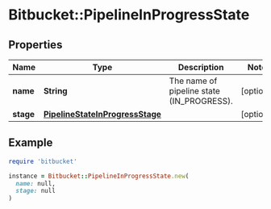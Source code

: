 # Bitbucket::PipelineInProgressState

## Properties

| Name | Type | Description | Notes |
| ---- | ---- | ----------- | ----- |
| **name** | **String** | The name of pipeline state (IN_PROGRESS). | [optional] |
| **stage** | [**PipelineStateInProgressStage**](PipelineStateInProgressStage.md) |  | [optional] |

## Example

```ruby
require 'bitbucket'

instance = Bitbucket::PipelineInProgressState.new(
  name: null,
  stage: null
)
```

